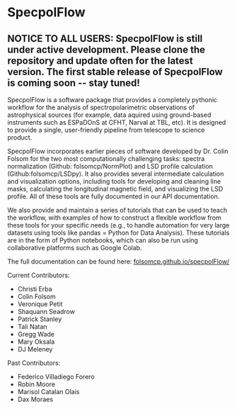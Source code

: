 # SpecpolFlow

## NOTICE TO ALL USERS: SpecpolFlow is still under active development. Please clone the repository and update often for the latest version. The first stable release of SpecpolFlow is coming soon -- stay tuned!

SpecpolFlow is a software package that provides a completely pythonic workflow for the analysis of spectropolarimetric observations of astrophysical sources (for example, data aquired using ground-based instruments such as ESPaDOnS at CFHT, Narval at TBL, etc). It is designed to provide a single, user-friendly pipeline from telescope to science product.

SpecpolFlow incorporates earlier pieces of software developed by Dr. Colin Folsom for the two most computationally challenging tasks: 
spectra normalization (Github: folsomcp/NormPlot) and LSD profile calculation (Github:folsomcp/LSDpy). It also provides several intermediate calculation and visualization options, including tools for developing and cleaning line masks, calculating the longitudinal magnetic field, and visualizing the LSD profile. All of these tools are fully documented in our API documentation.

We also provide and maintain a series of tutorials that can be used to teach the workflow, 
with examples of how to construct a flexible workflow from these tools for your specific needs 
(e.g., to handle automation for very large datasets using tools like pandas = Python for Data Analysis). 
These tutorials are in the form of Python notebooks, which can also be run using collaborative platforms such as Google Colab. 

The full documentation can be found here: [folsomcp.github.io/specpolFlow/](folsomcp.github.io/specpolFlow/)

Current Contributors:
* Christi Erba
* Colin Folsom
* Veronique Petit
* Shaquann Seadrow
* Patrick Stanley
* Tali Natan
* Gregg Wade
* Mary Oksala
* DJ Meleney

Past Contributors:
* Federico Villadiego Forero
* Robin Moore
* Marisol Catalan Olais
* Dax Moraes

